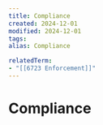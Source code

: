 ```yaml
---
title: Compliance
created: 2024-12-01
modified: 2024-12-01
tags: 
alias: Compliance

relatedTerm:
- "[[6723 Enforcement]]"
---
```

# Compliance
